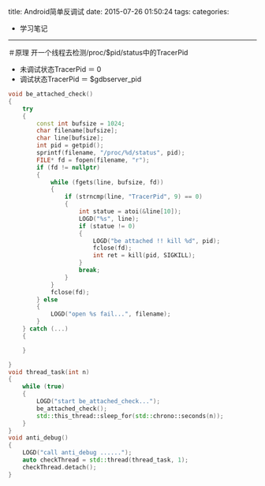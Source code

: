 title: Android简单反调试
date: 2015-07-26 01:50:24
tags:
categories:
  - 学习笔记
---

＃原理
开一个线程去检测/proc/$pid/status中的TracerPid

- 未调试状态TracerPid ＝ 0
- 调试状态TracerPid ＝ $gdbserver_pid


```cpp
void be_attached_check()
{
	try
	{
		const int bufsize = 1024;
		char filename[bufsize];
		char line[bufsize];
		int pid = getpid();
		sprintf(filename, "/proc/%d/status", pid);
		FILE* fd = fopen(filename, "r");
		if (fd != nullptr)
		{
			while (fgets(line, bufsize, fd))
			{
				if (strncmp(line, "TracerPid", 9) == 0)
				{
					int statue = atoi(&line[10]);
					LOGD("%s", line);
					if (statue != 0)
					{
						LOGD("be attached !! kill %d", pid);
						fclose(fd);
						int ret = kill(pid, SIGKILL);
					}
					break;
				}
			}
			fclose(fd);
		} else
		{
			LOGD("open %s fail...", filename);
		}
	} catch (...)
	{

	}

}
void thread_task(int n)
{
	while (true)
	{
		LOGD("start be_attached_check...");
		be_attached_check();
		std::this_thread::sleep_for(std::chrono::seconds(n));
	}
}
void anti_debug()
{
	LOGD("call anti_debug ......");
	auto checkThread = std::thread(thread_task, 1);
	checkThread.detach();
}
```
